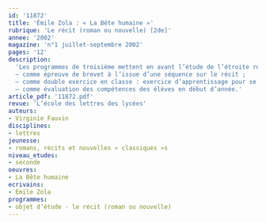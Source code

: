 ```yaml
---
id: '11872'
title: 'Émile Zola : « La Bête humaine »'
rubrique: 'Le récit (roman ou nouvelle) [2de]'
annee: '2002'
magazine: 'n°1 juillet-septembre 2002'
pages: '12'
description: 
  'Les programmes de troisième mettent en avant l’étude de l’étroite relation du descriptif et du récit dans certains textes, ainsi que les fonctions de la description. Aussi cet article propose-t-il pour commencer un début de roman naturaliste, « La Bête humaine » d’Émile Zola, qui permet de développer les caractéristiques de l’écriture naturaliste. Cet exercice peut être utilisé de plusieurs façons :
  – comme épreuve de brevet à l’issue d’une séquence sur le récit ;
  – comme double exercice en classe : exercice d’apprentissage pour se préparer à répondre aux questions du brevet et approfondissement de pistes de lecture débouchant sur une véritable construction de lecture analytique, le but étant de montrer aux élèves que cet exercice de brevet les prépare à la seconde ;
  – comme évaluation des compétences des élèves en début d’année.'
article_pdf: '11872.pdf'
revue: 'L’école des lettres des lycées'
auteurs:
- Virginie Fauvin
disciplines:
- lettres
jeunesse:
- romans, récits et nouvelles « classiques »s
niveau_etudes:
- seconde
oeuvres:
- La Bête humaine
ecrivains:
- Émile Zola
programmes:
- objet d’étude - le récit (roman ou nouvelle)
---
```

